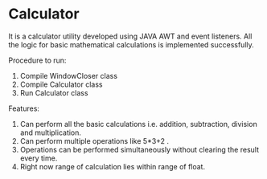 # Calculator
It is a calculator utility developed using JAVA AWT and event listeners.
All the logic for basic mathematical calculations is implemented successfully.

Procedure to run:
1. Compile WindowCloser class
2. Compile Calculator class
3. Run Calculator class

Features:
1. Can perform all the basic calculations i.e. addition, subtraction, division and multiplication.
2. Can perform multiple operations like 5*3+2 .
3. Operations can be performed simultaneously without clearing the result every time.
4. Right now range of calculation lies within range of float.
